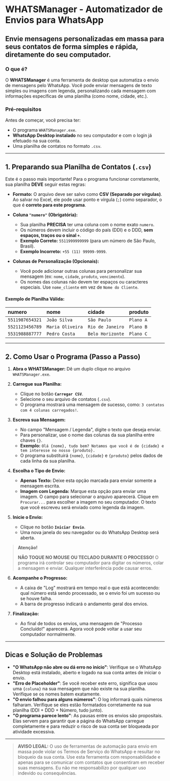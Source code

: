 # WHATSManager - Automatizador de Envios para WhatsApp

## Envie mensagens personalizadas em massa para seus contatos de forma simples e rápida, diretamente do seu computador.

### O que é?
O **WHATSManager** é uma ferramenta de desktop que automatiza o envio de mensagens pelo WhatsApp. Você pode enviar mensagens de texto simples ou imagens com legenda, personalizando cada mensagem com informações específicas de uma planilha (como nome, cidade, etc.).

### Pré-requisitos
Antes de começar, você precisa ter:
*   O programa `WHATSManager.exe`.
*   **WhatsApp Desktop instalado** no seu computador e com o login já efetuado na sua conta.
*   Uma planilha de contatos no formato `.csv`.

---

## 1. Preparando sua Planilha de Contatos (`.csv`)

Este é o passo mais importante! Para o programa funcionar corretamente, sua planilha **DEVE** seguir estas regras:

*   **Formato:** O arquivo deve ser salvo como **CSV (Separado por vírgulas)**. Ao salvar no Excel, ele pode usar ponto e vírgula (`;`) como separador, o que é **correto para este programa**.

*   **Coluna `"numero"` (Obrigatória):**
    *   Sua planilha **PRECISA** ter uma coluna com o nome exato `numero`.
    *   Os números devem incluir o código do país (DDI) e o DDD, **sem espaços, traços ou o sinal `+`**.
    *   **Exemplo Correto:** `5511999999999` (para um número de São Paulo, Brasil).
    *   **Exemplo Incorreto:** `+55 (11) 99999-9999`.

*   **Colunas de Personalização (Opcionais):**
    *   Você pode adicionar outras colunas para personalizar sua mensagem (ex: `nome`, `cidade`, `produto`, `vencimento`).
    *   Os nomes das colunas não devem ter espaços ou caracteres especiais. Use `nome_cliente` em vez de `Nome do Cliente`.

#### Exemplo de Planilha Válida:
| numero        | nome           | cidade         | produto |
| :------------ | :------------- | :------------- | :------ |
| `5511987654321` | `João Silva`     | `São Paulo`      | `Plano A` |
| `5521123456789` | `Maria Oliveira` | `Rio de Janeiro` | `Plano B` |
| `5531988887777` | `Pedro Costa`    | `Belo Horizonte` | `Plano C` |

---

## 2. Como Usar o Programa (Passo a Passo)

1.  **Abra o WHATSManager:** Dê um duplo clique no arquivo `WHATSManager.exe`.

2.  **Carregue sua Planilha:**
    *   Clique no botão **`Carregar CSV`**.
    *   Selecione o seu arquivo de contatos (`.csv`).
    *   O programa mostrará uma mensagem de sucesso, como: `3 contatos com 4 colunas carregados!`.

3.  **Escreva sua Mensagem:**
    *   No campo "Mensagem / Legenda", digite o texto que deseja enviar.
    *   Para personalizar, use o nome das colunas da sua planilha entre chaves `{}`.
    *   **Exemplo:** `Olá {nome}, tudo bem? Notamos que você é de {cidade} e tem interesse no nosso {produto}.`
    *   O programa substituirá `{nome}`, `{cidade}` e `{produto}` pelos dados de cada linha da sua planilha.

4.  **Escolha o Tipo de Envio:**
    *   **Apenas Texto:** Deixe esta opção marcada para enviar somente a mensagem escrita.
    *   **Imagem com Legenda:** Marque esta opção para enviar uma imagem. O campo para selecionar o arquivo aparecerá. Clique em `Procurar...` para escolher a imagem no seu computador. O texto que você escreveu será enviado como legenda da imagem.

5.  **Inicie o Envio:**
    *   Clique no botão **`Iniciar Envio`**.
    *   Uma nova janela do seu navegador ou do WhatsApp Desktop será aberta.

> **Atenção!**
>
> **NÃO TOQUE NO MOUSE OU TECLADO DURANTE O PROCESSO!**
> O programa irá controlar seu computador para digitar os números, colar a mensagem e enviar. Qualquer interferência pode causar erros.

6.  **Acompanhe o Progresso:**
    *   A caixa de "Log" mostrará em tempo real o que está acontecendo: qual número está sendo processado, se o envio foi um sucesso ou se houve falha.
    *   A barra de progresso indicará o andamento geral dos envios.

7.  **Finalização:**
    *   Ao final de todos os envios, uma mensagem de "Processo Concluído!" aparecerá. Agora você pode voltar a usar seu computador normalmente.

---

## Dicas e Solução de Problemas

*   **"O WhatsApp não abre ou dá erro no início"**: Verifique se o WhatsApp Desktop está instalado, aberto e logado na sua conta antes de iniciar o envio.
*   **"Erro de Placeholder"**: Se você receber este erro, significa que usou uma `{coluna}` na sua mensagem que não existe na sua planilha. Verifique se os nomes batem exatamente.
*   **"O envio falhou para alguns números"**: O log informará quais números falharam. Verifique se eles estão formatados corretamente na sua planilha (DDI + DDD + Número, tudo junto).
*   **"O programa parece lento"**: As pausas entre os envios são propositais. Elas servem para garantir que a página do WhatsApp carregue completamente e para reduzir o risco de sua conta ser bloqueada por atividade excessiva.

---

> **AVISO LEGAL:** O uso de ferramentas de automação para envio em massa pode violar os Termos de Serviço do WhatsApp e resultar no bloqueio da sua conta. Use esta ferramenta com responsabilidade e apenas para se comunicar com contatos que consentiram em receber suas mensagens. Eu não me responsabilizo por qualquer uso indevido ou consequências.
